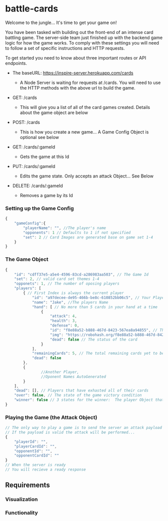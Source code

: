 # battle-cards

Welcome to the jungle... It's time to get your game on!

You have been tasked with building out the front-end of an intense card battling game. 
The server-side team just finished up with the backend game logic for how the game works. 
To comply with these settings you will need to follow a set of specific instructions and HTTP requests.

To get started you need to know about three important routes or API endpoints.

- The baseURL: https://inspire-server.herokuapp.com/cards
	- A Node Server is waiting for requests at /cards. You will need to use the HTTP methods with the above url to build the game.

- GET: /cards
	- This will give you a list of all of the card games created. Details about the game object are below
- POST: /cards
	- This is how you create a new game... A Game Config Object is optional see below
- GET: /cards/:gameId
	- Gets the game at this Id
- PUT: /cards/:gameId
	- Edits the game state. Only accepts an attack Object... See Below
- DELETE: /cards/:gameId
	- Removes a game by its Id
	


### Setting up the Game Config
```javascript
{
	"gameConfig":{
		"playerName": "", //The player's name
		"opponents": 1 // Defaults to 1 if not specified
		"set": 2 // Card Images are generated base on game set 1-4
	}
}
```
	
### The Game Object
```javascript
{
	"id": "cdff37e5-a5e4-4596-83cd-a286983aa503", // The Game Id
	"set": 2, // valid card set themes 1-4 
	"opponets": 1, // The number of oposing players
	"players": [
		{ // First Index is always the current player
			"id": "a97decee-de95-466b-be8c-610852bb06c5", // Your Player Id
			"name": "Jake", //The players Name
			"hand": [ // No more than 5 cards in your hand at a time
				{
					"attack": 4,
					"health": 3,
					"defense": 0,
					"id": "f8e88a52-b888-467d-8423-567ea8a94855", // The cards ID
					"img": "https://robohash.org/f8e88a52-b888-467d-8423-567ea8a94855?set=set2", // An auto generated picture based on the games card set
					"dead": false // The status of the card
				}
			],
			"remainingCards": 5, // The total remaining cards yet to be drawn
			"dead": false
		},
		{
				//Another Player,
				//Oponent Names AutoGenerated
		}
	],
	"dead": [], // Players that have exhasted all of their cards
	"over": false, // The state of the game victory condition
	"winner": false // 3 states for the winner:  The player Object that wins || "Cats Game" || false
}
```

### Playing the Game (the Attack Object)
```javascript
// The only way to play a game is to send the server an attack payload
// If the payload is valid the attack will be performed... 
{
	"playerId": "",
	"playerCardId": "",
	"opponentId": "",
	"opponentCardId": ""
}
// When the server is ready
// You will recieve a ready response
```


## Requirements

### Visualization

### Functionality
